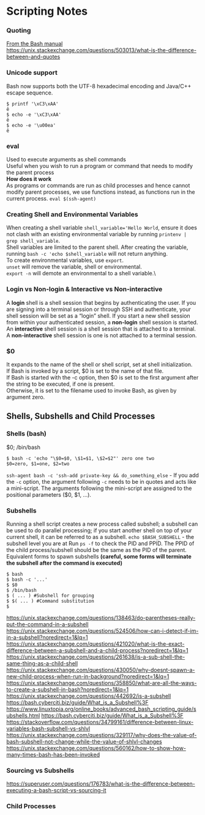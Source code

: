 # Scripting Notes

### Quoting
[From the Bash manual](https://www.gnu.org/software/bash/manual/html_node/Quoting.html#Quoting)\
https://unix.stackexchange.com/questions/503013/what-is-the-difference-between-and-quotes

### Unicode support
Bash now supports both the UTF-8 hexadecimal encoding and Java/C++ escape sequence.
```
$ printf '\xC3\xAA'
ê
$ echo -e '\xC3\xAA'
ê
$ echo -e '\u00ea'
ê
```

### eval
Used to execute arguments as shell commands\
Useful when you wish to run a program or command that needs to modify the parent process\
**How does it work**\
As programs or commands are run as child processes and hence cannot modify parent processes, we use functions instead, as functions run in the current process.
`eval $(ssh-agent)`

### Creating Shell and Environmental Variables
When creating a shell variable `shell_variable='Hello World`, ensure it does not clash with an existing environmental variable by running `printenv | grep shell_variable`.\
Shell variables are limited to the parent shell. After creating the variable, running `bash -c 'echo $shell_variable` will not return anything.\
To create environmental variables, use `export`.\
`unset` will remove the variable, shell or environmental.\
`export -n` will demote an environmental to a shell variable.\

### Login vs Non-login & Interactive vs Non-interactive
A **login** shell is a shell session that begins by authenticating the user. If you are signing into a terminal session or through SSH and authenticate, your shell session will be set as a “login” shell. If you start a new shell session from within your authenticated session, a **non-login** shell session is started.\
An **interactive** shell session is a shell session that is attached to a terminal. A **non-interactive** shell session is one is not attached to a terminal session.

### $0
It expands to the name of the shell or shell script, set at shell initialization.\
If Bash is invoked by a script, $0 is set to the name of that file.\
If Bash is started with the -c option, then $0 is set to the first argument after the string to be executed, if one is present.\
Otherwise, it is set to the filename used to invoke Bash, as given by argument zero.

## Shells, Subshells and Child Processes

### Shells (bash)
$0; /bin/bash
```
$ bash -c 'echo "\$0=$0, \$1=$1, \$2=$2"' zero one two
$0=zero, $1=one, $2=two
```
`ssh-agent bash -c 'ssh-add private-key && do_something_else` - If you add the `-c` option, the argument following `-c` needs to be in quotes and acts like a mini-script. The arguments following the mini-script are assigned to the positional parameters ($0, $1, ...).

### Subshells
Running a shell script creates a new process called subshell; a subshell can be used to do parallel processing; if you start another shell on top of your current shell, it can be referred to as a subshell.
`echo $BASH_SUBSHELL` - the subshell level you are at
Run `ps -f` to check the PID and PPID. The PPID of the child process/subshell should be the same as the PID of the parent.\
Equivalent forms to spawn subshells **(careful, some forms will terminate the subshell after the command is executed)**
```
$ bash
$ bash -c '...'
$ $0
$ /bin/bash
$ ( ... ) #Subshell for grouping
$ $( ... ) #Command substitution
$ 
```
https://unix.stackexchange.com/questions/138463/do-parentheses-really-put-the-command-in-a-subshell
https://unix.stackexchange.com/questions/524506/how-can-i-detect-if-im-in-a-subshell?noredirect=1&lq=1
https://unix.stackexchange.com/questions/421020/what-is-the-exact-difference-between-a-subshell-and-a-child-process?noredirect=1&lq=1
https://unix.stackexchange.com/questions/261638/is-a-sub-shell-the-same-thing-as-a-child-shell
https://unix.stackexchange.com/questions/430050/why-doesnt-spawn-a-new-child-process-when-run-in-background?noredirect=1&lq=1
https://unix.stackexchange.com/questions/358850/what-are-all-the-ways-to-create-a-subshell-in-bash?noredirect=1&lq=1
https://unix.stackexchange.com/questions/442692/is-a-subshell
https://bash.cyberciti.biz/guide/What_is_a_Subshell%3F
https://www.linuxtopia.org/online_books/advanced_bash_scripting_guide/subshells.html
https://bash.cyberciti.biz/guide/What_is_a_Subshell%3F
https://stackoverflow.com/questions/34799161/difference-between-linux-variables-bash-subshell-vs-shlvl
https://unix.stackexchange.com/questions/329117/why-does-the-value-of-bash-subshell-not-change-while-the-value-of-shlvl-changes
https://unix.stackexchange.com/questions/560162/how-to-show-how-many-times-bash-has-been-invoked
### Sourcing vs Subshells
https://superuser.com/questions/176783/what-is-the-difference-between-executing-a-bash-script-vs-sourcing-it
### Child Processes
